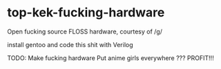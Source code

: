 top-kek-fucking-hardware
========================

Open fucking source FLOSS hardware, courtesy of /g/

install gentoo and code this shit with Verilog

TODO: Make fucking hardware
Put anime girls everywhere
???
PROFIT!!!
